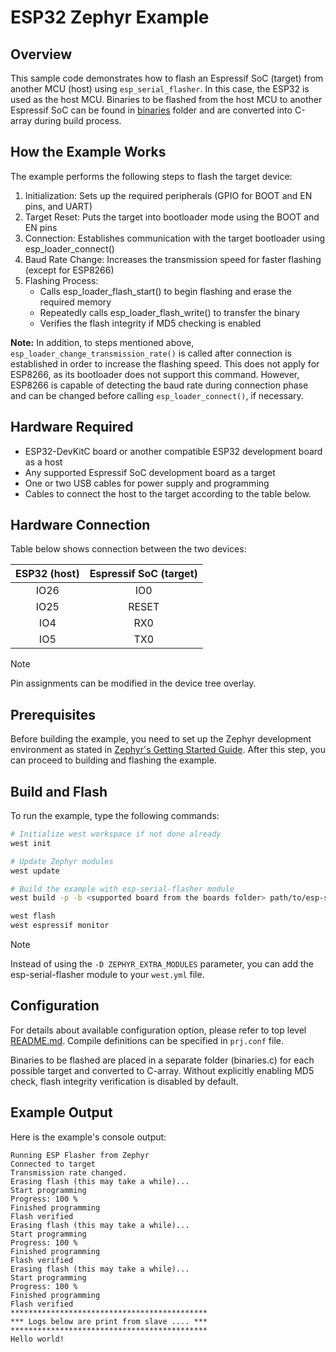 # ESP32 Zephyr Example

## Overview

This sample code demonstrates how to flash an Espressif SoC (target) from another MCU (host) using
`esp_serial_flasher`. In this case, the ESP32 is used as the host MCU.
Binaries to be flashed from the host MCU to another Espressif SoC can be found in [binaries](../binaries/) folder
and are converted into C-array during build process.

## How the Example Works

The example performs the following steps to flash the target device:

1. Initialization: Sets up the required peripherals (GPIO for BOOT and EN pins, and UART)
2. Target Reset: Puts the target into bootloader mode using the BOOT and EN pins
3. Connection: Establishes communication with the target bootloader using esp_loader_connect()
4. Baud Rate Change: Increases the transmission speed for faster flashing (except for ESP8266)
5. Flashing Process:
   - Calls esp_loader_flash_start() to begin flashing and erase the required memory
   - Repeatedly calls esp_loader_flash_write() to transfer the binary
   - Verifies the flash integrity if MD5 checking is enabled

**Note:** In addition, to steps mentioned above, `esp_loader_change_transmission_rate()` is called after connection is established in order to increase the flashing speed. This does not apply for ESP8266, as its bootloader does not support this command. However, ESP8266 is capable of detecting the baud rate during connection phase and can be changed before calling `esp_loader_connect()`, if necessary.

## Hardware Required

- ESP32-DevKitC board or another compatible ESP32 development board as a host
- Any supported Espressif SoC development board as a target
- One or two USB cables for power supply and programming
- Cables to connect the host to the target according to the table below.

## Hardware Connection

Table below shows connection between the two devices:

| ESP32 (host) | Espressif SoC (target) |
| :----------: | :--------------------: |
|     IO26     |          IO0           |
|     IO25     |         RESET          |
|     IO4      |          RX0           |
|     IO5      |          TX0           |

> [!NOTE]
> Pin assignments can be modified in the device tree overlay.

## Prerequisites

Before building the example, you need to set up the Zephyr development environment as stated in [Zephyr's Getting Started Guide](https://docs.zephyrproject.org/latest/develop/getting_started/index.html). After this step, you can proceed to building and flashing the example.

## Build and Flash

To run the example, type the following commands:

```bash
# Initialize west workspace if not done already
west init

# Update Zephyr modules
west update

# Build the example with esp-serial-flasher module
west build -p -b <supported board from the boards folder> path/to/esp-serial-flasher/examples/zephyr_example -D ZEPHYR_EXTRA_MODULES=/path/to/esp-serial-flasher

west flash
west espressif monitor
```

> [!NOTE]
> Instead of using the `-D ZEPHYR_EXTRA_MODULES` parameter, you can add the esp-serial-flasher module to your `west.yml` file.

## Configuration

For details about available configuration option, please refer to top level [README.md](../../README.md).
Compile definitions can be specified in `prj.conf` file.

Binaries to be flashed are placed in a separate folder (binaries.c) for each possible target and converted to C-array. Without explicitly enabling MD5 check, flash integrity verification is disabled by default.

## Example Output

Here is the example's console output:

```text
Running ESP Flasher from Zephyr
Connected to target
Transmission rate changed.
Erasing flash (this may take a while)...
Start programming
Progress: 100 %
Finished programming
Flash verified
Erasing flash (this may take a while)...
Start programming
Progress: 100 %
Finished programming
Flash verified
Erasing flash (this may take a while)...
Start programming
Progress: 100 %
Finished programming
Flash verified
********************************************
*** Logs below are print from slave .... ***
********************************************
Hello world!
```
